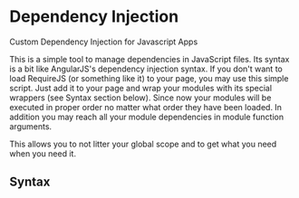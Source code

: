Dependency Injection
====================

Custom Dependency Injection for Javascript Apps

This is a simple tool to manage dependencies in JavaScript files.
Its syntax is a bit like AngularJS's dependency injection syntax.
If you don't want to load RequireJS (or something like it) to your page, you may use this simple script.
Just add it to your page and wrap your modules with its special wrappers (see Syntax section below).
Since now your modules will be executed in proper order no matter what order they have been loaded.
In addition you may reach all your module dependencies in module function arguments.

This allows you to not litter your global scope and to get what you need when you need it.


## Syntax
